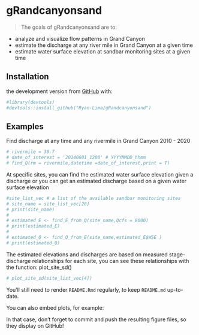 
<!-- README.md is generated from README.Rmd. Please edit that file -->

# gRandcanyonsand

<!-- badges: start -->

<!-- badges: end -->

> The goals of gRandcanyonsand are to:

  - analyze and visualize flow patterns in Grand Canyon
  - estimate the discharge at any river mile in Grand Canyon at a given
    time
  - estimate water surface elevation at sandbar monitoring sites at a
    given time

## Installation

the development version from [GitHub](https://github.com/) with:

``` r
#library(devtools)
#devtools::install_github("Ryan-Lima/gRandcanyonsand")
```

## Examples

Find discharge at any time and any rivermile in Grand Canyon 2010 - 2020

``` r
# rivermile = 30.7
# date_of_interest = '20140601_1200' # YYYYMMDD_hhmm 
# find_Q(rm = rivermile,datetime =date_of_interest,print = T)
```

At specific sites, you can find the estimated water surface elevation
given a discharge or you can get an estimated discharge based on a given
water surface elevation

``` r
#site_list_vec # a list of the available sandbar monitoring sites
# site_name = site_list_vec[28]
# print(site_name)
# 
# estimated_E <- find_E_from_Q(site_name,Qcfs = 8000)
# print(estimated_E)
# 
# estimated_Q <- find_Q_from_E(site_name,estimated_E$WSE )
# print(estimated_Q)
```

The estimated elevations and discharges are based on measured
stage-discharge relationships for each site, you can see these
relationships with the function: plot\_site\_sd()

``` r
# plot_site_sd(site_list_vec[4])
```

You’ll still need to render `README.Rmd` regularly, to keep `README.md`
up-to-date.

You can also embed plots, for example:

In that case, don’t forget to commit and push the resulting figure
files, so they display on GitHub\!
